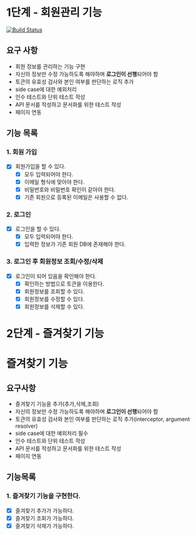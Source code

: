 # 1단계 - 회원관리 기능

[![Build Status](https://travis-ci.com/toneyparky/atdd-subway-favorite.svg?branch=toan)](https://travis-ci.com/toneyparky/atdd-subway-favorite)
## 요구 사항

- 회원 정보를 관리하는 기능 구현
- 자신의 정보만 수정 가능하도록 해야하며 **로그인이 선행**되어야 함
- 토큰의 유효성 검사와 본인 여부를 판단하는 로직 추가
- side case에 대한 예외처리
- 인수 테스트와 단위 테스트 작성
- API 문서를 작성하고 문서화를 위한 테스트 작성
- 페이지 연동

## 기능 목록

### 1. 회원 가입

- [x]  회원가입을 할 수 있다.
    - [x]  모두 입력되어야 한다.
    - [x]  이메일 형식에 맞아야 한다.
    - [x]  비밀번호와 비밀번호 확인이 같아야 한다.
    - [x]  기존 회원으로 등록된 이메일은 사용할 수 없다.

### 2. 로그인

- [x]  로그인을 할 수 있다.
    - [x]  모두 입력되어야 한다.
    - [x]  입력한 정보가 기존 회원 DB에 존재해야 한다.

### 3. 로그인 후 회원정보 조회/수정/삭제

- [x]  로그인이 되어 있음을 확인해야 한다.
    - [x]  확인하는 방법으로 토큰을 이용한다.
    - [x]  회원정보를 조회할 수 있다.
    - [x]  회원정보를 수정할 수 있다.
    - [x]  회원정보를 삭제할 수 있다.
    
# 2단계 - 즐겨찾기 기능

# 즐겨찾기 기능

## 요구사항

- 즐겨찾기 기능을 추가(추가,삭제,조회)
- 자신의 정보만 수정 가능하도록 해야하며 **로그인이 선행**되어야 함
- 토큰의 유효성 검사와 본인 여부를 판단하는 로직 추가(interceptor, argument resolver)
- side case에 대한 예외처리 필수
- 인수 테스트와 단위 테스트 작성
- API 문서를 작성하고 문서화를 위한 테스트 작성
- 페이지 연동

## 기능목록

### 1. 즐겨찾기 기능을 구현한다.

- [x]  즐겨찾기 추가가 가능하다.
- [x]  즐겨찾기 조회가 가능하다.
- [x]  즐겨찾기 삭제가 가능하다.